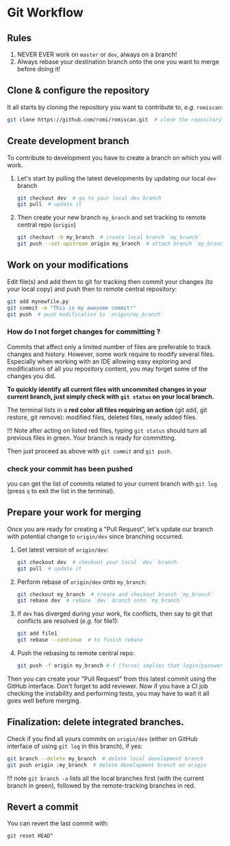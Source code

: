 # Git Workflow

## Rules

1. NEVER EVER work on `master` or `dev`, always on a branch!
2. Always rebase your destination branch onto the one you want to merge before doing it!

## Clone & configure the repository
It all starts by cloning the repository you want to contribute to, *e.g.* `romiscan`:
```bash
git clone https://github.com/romi/romiscan.git  # clone the repository
```

## Create development branch
To contribute to development you have to create a branch on which you will work.

1. Let's start by pulling the latest developments by updating our local `dev` branch
    ```bash
    git checkout dev  # go to your local dev branch
    git pull  # update it
    ```
2. Then create your new branch `my_branch` and set tracking to remote central repo (`origin`)
    ```bash
    git checkout -b my_branch  # create local branch `my_branch`
    git push --set-upstream origin my_branch  # attach branch `my_branch` to `origin/my_branch`. Login/password will be asked for.
    ```

## Work on your modifications
Edit file(s) and add them to git for tracking then commit your changes (to your local copy) and push then to remote central repository: 
```bash
git add mynewfile.py
git commit -m "This is my awesome commit!"
git push  # push modification to `origin/my_branch`
```

### How do I not forget changes for committing ? 
Commits that affect only a limited number of files are preferable to track changes and history. However, some work require to modify several files. Especially when working with an IDE allowing easy exploring and modifications of all you repository content, you may forget some of the changes you did. 

**To quickly identify all current files with uncommited changes in your current branch, just simply check with `git status` on your local branch.**

The terminal lists in a **red color all files requiring an action** (git add, git restore, git remove): modified files, deleted files, newly added files.

!!! Note
    after acting on listed red files, typing `git status` should turn all previous files in green. Your branch is ready for committing.

Then just proceed as above with `git commit` and `git push`.

### check your commit has been pushed
you can get the list of commits related to your current branch with `git log` (press `q` to exit the list in the terminal).

## Prepare your work for merging
Once you are ready for creating a "Pull Request", let's update our branch with potential change to `origin/dev` since branching occurred.

1. Get latest version of `origin/dev`:
    ```bash
    git checkout dev  # checkout your local `dev` branch
    git pull  # update it
    ```
2. Perform rebase of `origin/dev` onto `my_branch`:
    ```bash
    git checkout my_branch  # create and checkout branch `my_branch`
    git rebase dev  # rebase `dev` branch onto `my_branch`
    ```
3.  If `dev` has diverged during your work, fix conflicts, then say to git that conflicts are resolved (*e.g.* for file1):
    ```bash
    git add file1
    git rebase --continue  # to finish rebase
    ```
4. Push the rebasing to remote central repo:
    ```bash
    git push -f origin my_branch #-f (force) implies that login/password will be asked for.
    ```

Then you can create your "Pull Request" from this latest commit using the GitHub interface.
Don't forget to add reviewer.
Now if you have a CI job checking the instability and performing tests, you may have to wait it all goes well before merging.


## Finalization: delete integrated branches.
Check if you find all yours commits on `origin/dev` (either on GitHub interface of using `git log` in this branch), if yes:
```bash
git branch --delete my_branch  # delete local development branch
git push origin :my_branch  # delete development branch on origin
```
!!! note
    `git branch -a` lists all the local branches first (with the current branch in green), followed by the remote-tracking branches in red.

## Revert a commit
You can revert the last commit with:
```bahs
git reset HEAD^
```